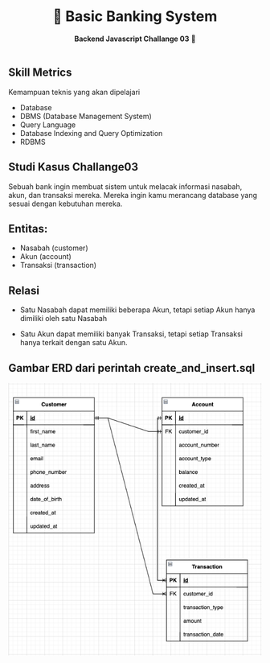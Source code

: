 <div align="center">
  <h1>📕 Basic Banking System</h1>
  <strong>Backend Javascript Challange 03</strong> 🥳
</div>
<br>

## Skill Metrics

Kemampuan teknis yang akan dipelajari

- Database
- DBMS (Database Management System)
- Query Language
- Database Indexing and Query Optimization
- RDBMS

## Studi Kasus Challange03

Sebuah bank ingin membuat sistem untuk melacak informasi nasabah, akun, dan transaksi mereka. Mereka ingin kamu merancang database yang sesuai dengan kebutuhan mereka.

## Entitas:

- Nasabah (customer)
- Akun (account)
- Transaksi (transaction)

## Relasi

- Satu Nasabah dapat memiliki beberapa Akun, tetapi setiap Akun hanya dimiliki oleh satu Nasabah

- Satu Akun dapat memiliki banyak Transaksi, tetapi setiap Transaksi hanya terkait dengan satu Akun.

## Gambar ERD dari perintah create_and_insert.sql

<img src="images/erd_challange03.png">
